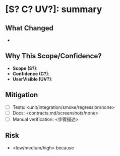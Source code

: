 # [S? C? UV?]: summary

## What Changed

- <bullet points>

## Why This Scope/Confidence?

- **Scope (S?)**:
- **Confidence (C?)**:
- **UserVisible (UV?)**:

## Mitigation

- [ ] Tests: <unit/integration/smoke/regression/none>
- [ ] Docs: <contracts.md/screenshots/none>
- [ ] Manual verification: <步骤描述>

## Risk

- <low/medium/high> because <reason>
